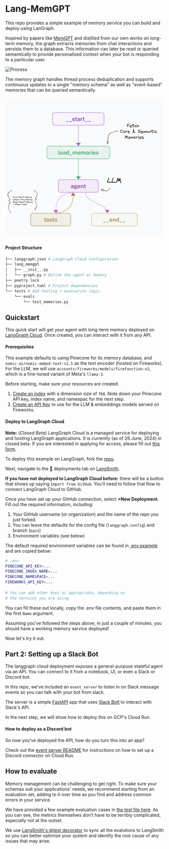 # Lang-MemGPT

This repo provides a simple example of memory service you can build and deploy using LanGraph.

Inspired by papers like [MemGPT](https://memgpt.ai/) and distilled from our own works on long-term memory, the graph
extracts memories from chat interactions and persists them to a database. This information can later be read or queried semantically
to provide personalized context when your bot is responding to a particular user.

![Process](./img/studio.gif)

The memory graph handles thread process deduplication and supports continuous updates to a single "memory schema" as well as "event-based" memories that can be queried semantically.

![Memory Diagram](./img/memory_graph.png)

#### Project Structure

```bash
├── langgraph.json # LangGraph Cloud Configuration
├── lang_memgpt
│   ├── __init__.py
│   └── graph.py # Define the agent w/ memory
├── poetry.lock
├── pyproject.toml # Project dependencies
└── tests # Add testing + evaluation logic
    └── evals
        └── test_memories.py
```

## Quickstart

This quick start will get your agent with long-term memory deployed on [LangGraph Cloud](https://langchain-ai.github.io/langgraph/cloud/). Once created, you can interact with it from any API.

#### Prerequisites

This example defaults to using Pinecone for its memory database, and `nomic-ai/nomic-embed-text-v1.5` as the text encoder (hosted on Fireworks). For the LLM, we will use `accounts/fireworks/models/firefunction-v2`, which is a fine-tuned variant of Meta's `llama-3`.

Before starting, make sure your resources are created.

1. [Create an index](https://docs.pinecone.io/reference/api/control-plane/create_index) with a dimension size of `768`. Note down your Pinecone API key, index name, and namespac for the next step.
2. [Create an API Key](https://fireworks.ai/api-keys) to use for the LLM & embeddings models served on Fireworks.

#### Deploy to LangGraph Cloud

**Note:** (_Closed Beta_) LangGraph Cloud is a managed service for deploying and hosting LangGraph applications. It is currently (as of 26 June, 2024) in closed beta. If you are interested in applying for access, please fill out [this form](https://www.langchain.com/langgraph-cloud-beta).

To deploy this example on LangGraph, fork the [repo](https://github.com/langchain-ai/langgraph-memory).

Next, navigate to the 🚀 deployments tab on [LangSmith](https://smith.langchain.com/o/ebbaf2eb-769b-4505-aca2-d11de10372a4/).

**If you have not deployed to LangGraph Cloud before:** there will be a button that shows up saying `Import from GitHub`. You’ll need to follow that flow to connect LangGraph Cloud to GitHub.

Once you have set up your GitHub connection, select **+New Deployment**. Fill out the required information, including:

1. Your GitHub username (or organization) and the name of the repo you just forked.
2. You can leave the defaults for the config file (`langgraph.config`) and branch (`main`)
3. Environment variables (see below)

The default required environment variables can be found in [.env.example](.env.example) and are copied below:

```bash
# .env
PINECONE_API_KEY=...
PINECONE_INDEX_NAME=...
PINECONE_NAMESPACE=...
FIREWORKS_API_KEY=...

# You can add other keys as appropriate, depending on
# the services you are using.
```

You can fill these out locally, copy the .env file contents, and paste them in the first `Name` argument.

Assuming you've followed the steps above, in just a couple of minutes, you should have a working memory service deployed!

Now let's try it out.

## Part 2: Setting up a Slack Bot

The langgraph cloud deployment exposes a general-purpose stateful agent via an API. You can connect to it from a notebook, UI, or even a Slack or Discord bot.

In this repo, we've included an `event_server` to listen in on Slack message events so you can talk with
your bot from slack.

The server is a simple [FastAPI](https://fastapi.tiangolo.com/tutorial/first-steps/) app that uses [Slack Bolt](https://slack.dev/bolt-python/tutorial/getting-started) to interact with Slack's API.

In the next step, we will show how to deploy this on GCP's Cloud Run.

#### How to deploy as a Discord bot


So now you've deployed the API, how do you turn this into an app?

Check out the [event server README](./event_server/README.md) for instructions on how to set up a Discord connector on Cloud Run.


## How to evaluate

Memory management can be challenging to get right. To make sure your schemas suit your applications' needs, we recommend starting from an evaluation set,
adding to it over time as you find and address common errors in your service.

We have provided a few example evaluation cases in [the test file here](./tests/evals/test_memories.py). As you can see, the metrics themselves don't have to be terribly complicated,
especially not at the outset.

We use [LangSmith's @test decorator](https://docs.smith.langchain.com/how_to_guides/evaluation/unit_testing#write-a-test) to sync all the evalutions to LangSmith so you can better optimize your system and identify the root cause of any issues that may arise.
